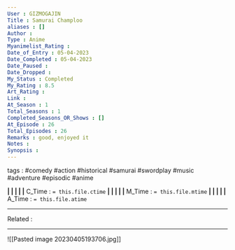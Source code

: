 ```yaml
---
User : GIZMOGAJIN
Title : Samurai Champloo
aliases : []
Author : 
Type : Anime
Myanimelist_Rating : 
Date_of_Entry : 05-04-2023 
Date_Completed : 05-04-2023
Date_Paused : 
Date_Dropped : 
My_Status : Completed
My_Rating : 8.5
Art_Rating : 
Link : 
At_Season : 1
Total_Seasons : 1
Completed_Seasons_OR_Shows : []
At_Episode : 26
Total_Episodes : 26
Remarks : good, enjoyed it
Notes : 
Synopsis : 
---
```

 tags : #comedy #action #historical #samurai #swordplay #music #adventure #episodic #anime

**|  |  |  |  |** C_Time : `= this.file.ctime` **|  |  |  |  |** M_Time : `= this.file.mtime` **|  |  |  |  |** A_Time : `= this.file.atime` 

---
Related : 

---
![[Pasted image 20230405193706.jpg]]